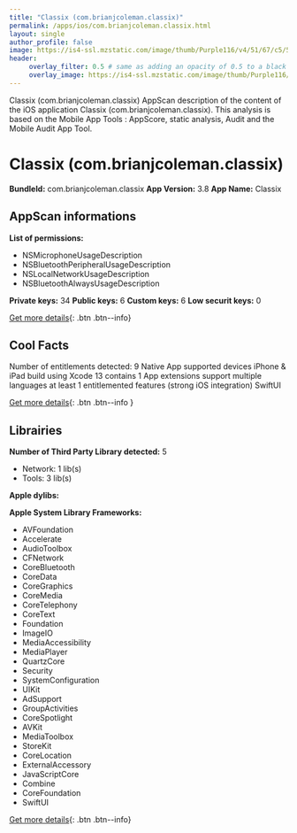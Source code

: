 ```yaml
---
title: "Classix (com.brianjcoleman.classix)"
permalink: /apps/ios/com.brianjcoleman.classix.html
layout: single
author_profile: false
image: https://is4-ssl.mzstatic.com/image/thumb/Purple116/v4/51/67/c5/5167c519-53a7-fbb0-9e4a-7253834d9142/AppIcon-1-1x_U007emarketing-0-10-0-85-220.png/512x512bb.jpg
header: 
     overlay_filter: 0.5 # same as adding an opacity of 0.5 to a black background
     overlay_image: https://is4-ssl.mzstatic.com/image/thumb/Purple116/v4/51/67/c5/5167c519-53a7-fbb0-9e4a-7253834d9142/AppIcon-1-1x_U007emarketing-0-10-0-85-220.png/512x512bb.jpg
---
```

Classix (com.brianjcoleman.classix) AppScan description of the content of the iOS application Classix (com.brianjcoleman.classix). This analysis is based on the Mobile App Tools : AppScore, static analysis, Audit and the Mobile Audit App Tool.

# Classix (com.brianjcoleman.classix)

**BundleId:** com.brianjcoleman.classix
**App Version:** 3.8
**App Name:** Classix


## AppScan informations 

**List of permissions:** 
- NSMicrophoneUsageDescription
- NSBluetoothPeripheralUsageDescription
- NSLocalNetworkUsageDescription
- NSBluetoothAlwaysUsageDescription
  
  
**Private keys:** 34
**Public keys:** 6
**Custom keys:** 6
**Low securit keys:** 0
  
[Get more details](/pricing.html){: .btn .btn--info}

## Cool Facts

Number of entitlements detected: 9
Native App
supported devices iPhone & iPad
build using Xcode 13
contains 1 App extensions
support multiple languages
at least 1 entitlemented features (strong iOS integration)
SwiftUI
  
[Get more details](/pricing.html){: .btn .btn--info }

## Librairies 
**Number of Third Party Library detected:** 5
- Network: 1 lib(s)
- Tools: 3 lib(s)


**Apple dylibs:**


**Apple System Library Frameworks:**
- AVFoundation
- Accelerate
- AudioToolbox
- CFNetwork
- CoreBluetooth
- CoreData
- CoreGraphics
- CoreMedia
- CoreTelephony
- CoreText
- Foundation
- ImageIO
- MediaAccessibility
- MediaPlayer
- QuartzCore
- Security
- SystemConfiguration
- UIKit
- AdSupport
- GroupActivities
- CoreSpotlight
- AVKit
- MediaToolbox
- StoreKit
- CoreLocation
- ExternalAccessory
- JavaScriptCore
- Combine
- CoreFoundation
- SwiftUI


  
[Get more details](/pricing.html){: .btn .btn--info}

